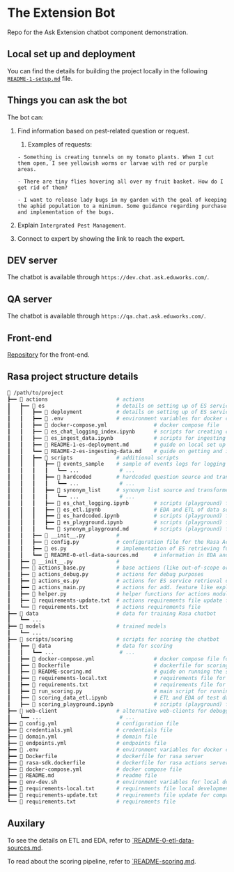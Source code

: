 # The Extension Bot

Repo for the Ask Extension chatbot component demonstration.

## Local set up and deployment

You can find the details for building the project locally in the following [`README-1-setup.md`](info/README-1-setup.md) file.

## Things you can ask the bot

The bot can:

1. Find information based on pest-related question or request.
    1. Examples of requests:
    ```
    - Something is creating tunnels on my tomato plants. When I cut them open, I see yellowish worms or larvae with red or purple areas.
    ```

    ```
    - There are tiny flies hovering all over my fruit basket. How do I get rid of them?
    ```

    ```
    - I want to release lady bugs in my garden with the goal of keeping the aphid population to a minimum. Some guidance regarding purchase and implementation of the bugs.
    ```
2. Explain `Intergrated Pest Management`.
3. Connect to expert by showing the link to reach the expert.

## DEV server

The chatbot is available through `https://dev.chat.ask.eduworks.com/`.

## QA server

The chatbot is available through `https://qa.chat.ask.eduworks.com/`.

## Front-end

[Repository](https://git.eduworks.us/ask-extension/askchatbot-widget) for the front-end.

## Rasa project structure details

```bash
📂 /path/to/project
┣━━ 📂 actions                      # actions
┃   ┣━━ 📂 es                       # details on setting up of ES service
┃   ┃   ┣━━ 📂 deployment           # details on setting up of ES service
┃   ┃   ┣━━ 📄 .env                 # environment variables for docker compose
┃   ┃   ┣━━ 📄 docker-compose.yml               # docker compose file
┃   ┃   ┣━━ 🐍 es_chat_logging_index.ipynb      # scripts for creating chat logs index into ES
┃   ┃   ┣━━ 🐍 es_ingest_data.ipynb             # scripts for ingesting data into ES
┃   ┃   ┣━━ 📄 README-1-es-deployment.md        # guide on local set up of ES service
┃   ┃   ┗━━ 📄 README-2-es-ingesting-data.md    # guide on getting and ingesting data to ES service
┃   ┃   ┣━━ 📂 scripts              # additional scripts  
┃   ┃   ┃   ┣━━ 📂 events_sample    # sample of events logs for logging ETL
┃   ┃   ┃   ┃   ┗━━ ...             # ...
┃   ┃   ┃   ┣━━ 📂 hardcoded        # hardcoded question source and transformed files
┃   ┃   ┃   ┃   ┗━━ ...             # ...
┃   ┃   ┃   ┣━━ 📂 synonym_list     # synonym list source and transformed files
┃   ┃   ┃   ┃   ┗━━ ...             # ...
┃   ┃   ┃   ┣━━ 🐍 es_chat_logging.ipynb        # scripts (playground) for chat logging feature
┃   ┃   ┃   ┣━━ 🐍 es_etl.ipynb                 # EDA and ETL of data sources
┃   ┃   ┃   ┣━━ 🐍 es_hardcoded.ipynb           # scripts (playground) for hardcoded questions
┃   ┃   ┃   ┣━━ 🐍 es_playground.ipynb          # scripts (playground) for ES service calls
┃   ┃   ┃   ┗━━ 🐍 synonym_playground.md        # scripts (playground) for synonym replacement feature
┃   ┃   ┣━━ 🐍 __init__.py          #
┃   ┃   ┣━━ 🐍 config.py            # configuration file for the Rasa Actions service and ES
┃   ┃   ┣━━ 🐍 es.py                # implementation of ES retrieving functions for chatbot
┃   ┃   ┗━━ 📄 README-0-etl-data-sources.md     # information in EDA and ETL of the data sources
┃   ┣━━ 🐍 __init__.py              # 
┃   ┣━━ 🐍 actions_base.py          # base actions (like out-of-scope or greet)
┃   ┣━━ 🐍 actions_debug.py         # actions for debug purposes
┃   ┣━━ 🐍 actions_es.py            # actions for ES service retrieval of data
┃   ┣━━ 🐍 actions_main.py          # actions for add. feature like explain IPM or connect to expert
┃   ┣━━ 🐍 helper.py                # helper functions for actions module
┃   ┣━━ 📄 requirements-update.txt  # actions requirements file update for compatibility
┃   ┗━━ 📄 requirements.txt         # actions requirements file
┣━━ 📂 data                         # data for training Rasa chatbot
┃   ┗━━ ...
┣━━ 📂 models                       # trained models
┃   ┗━━ ...
┣━━ 📂 scripts/scoring              # scripts for scoring the chatbot
┃   ┣━━ 📂 data                     # data for scoring
┃   ┃   ┗━━ ...                     # ...
┃   ┣━━ 🐋 docker-compose.yml                   # docker compose file for automated scoring
┃   ┣━━ 🐋 Dockerfile                           # dockerfile for scoring
┃   ┣━━ 📄 README-scoring.md                    # guide on running the scoring script
┃   ┣━━ 📄 requirements-local.txt               # requirements file for local development
┃   ┣━━ 📄 requirements.txt                     # requirements file for scoring script
┃   ┣━━ 🐍 run_scoring.py                       # main script for running scoring
┃   ┣━━ 🐍 scoring_data_etl.ipynb               # ETL and EDA of test data for scoring
┃   ┣━━ 🐍 scoring_playground.ipynb             # scripts (playground) for scoring service
┣━━ 📂 web-client                   # alternative web-clients for debugging
┃   ┗━━ ...                         # ...
┣━━ 📄 config.yml                   # configuration file
┣━━ 📄 credentials.yml              # credentials file
┣━━ 📄 domain.yml                   # domain file
┣━━ 📄 endpoints.yml                # endpoints file
┣━━ 📄 .env                         # environment variables for docker compose
┣━━ 🐋 Dockerfile                   # dockerfile for rasa server
┣━━ 🐋 rasa-sdk.dockerfile          # dockerfile for rasa actions server
┣━━ 🐋 docker-compose.yml           # docker compose file
┣━━ 📄 README.md                    # readme file
┣━━ 📄 env-dev.sh                   # environment variables for local development
┣━━ 📄 requirements-local.txt       # requirements file local development (like jupyter)
┣━━ 📄 requirements-update.txt      # requirements file update for compatibility
┗━━ 📄 requirements.txt             # requirements file
```

## Auxilary

To see the details on ETL and EDA, refer to [`README-0-etl-data-sources.md](actions/es/README-0-etl-data-sources.md).

To read about the scoring pipeline, refer to [`README-scoring.md](scripts/scoring/README-scoring.md).